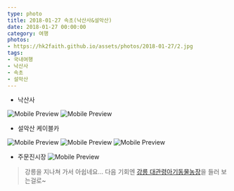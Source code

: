 ```yaml
---
type: photo
title: 2018-01-27 속초(낙산사&설악산)
date: 2018-01-27 00:00:00
category: 여행
photos:
- https://hk2faith.github.io/assets/photos/2018-01-27/2.jpg
tags:
- 국내여행
- 낙산사
- 속초
- 설악산
---
```


* 낙산사

![Mobile Preview](https://hk2faith.github.io/assets/photos/2018-01-27/1.jpg)
![Mobile Preview](https://hk2faith.github.io/assets/photos/2018-01-27/4.jpg)

* 설악산 케이블카

![Mobile Preview](https://hk2faith.github.io/assets/photos/2018-01-27/3.jpg)
![Mobile Preview](https://hk2faith.github.io/assets/photos/2018-01-27/20.jpg)
![Mobile Preview](https://hk2faith.github.io/assets/photos/2018-01-27/21.jpg)

* 주문진시장
![Mobile Preview](https://hk2faith.github.io/assets/photos/2018-01-27/10.jpg)

> 강릉을 지나쳐 가서 아쉽네요... 다음 기회엔 [강릉 대관령아기동물농장](http://xn--zb0bow27elwbc5a70pjyf5lxz2e.kr/)을 들러 보는걸로~
